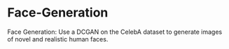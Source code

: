 # Face-Generation

Face Generation: Use a DCGAN on the CelebA dataset to generate images of novel and realistic human faces.
